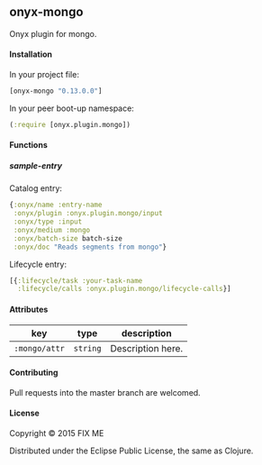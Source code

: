 ## onyx-mongo

Onyx plugin for mongo.

#### Installation

In your project file:

```clojure
[onyx-mongo "0.13.0.0"]
```

In your peer boot-up namespace:

```clojure
(:require [onyx.plugin.mongo])
```

#### Functions

##### sample-entry

Catalog entry:

```clojure
{:onyx/name :entry-name
 :onyx/plugin :onyx.plugin.mongo/input
 :onyx/type :input
 :onyx/medium :mongo
 :onyx/batch-size batch-size
 :onyx/doc "Reads segments from mongo"}
```

Lifecycle entry:

```clojure
[{:lifecycle/task :your-task-name
  :lifecycle/calls :onyx.plugin.mongo/lifecycle-calls}]
```

#### Attributes

|key                           | type      | description
|------------------------------|-----------|------------
|`:mongo/attr`            | `string`  | Description here.

#### Contributing

Pull requests into the master branch are welcomed.

#### License

Copyright © 2015 FIX ME

Distributed under the Eclipse Public License, the same as Clojure.
